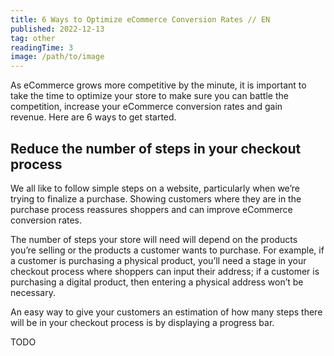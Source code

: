 ```yaml
---
title: 6 Ways to Optimize eCommerce Conversion Rates // EN
published: 2022-12-13
tag: other
readingTime: 3
image: /path/to/image
---
```


As eCommerce grows more competitive by the minute, it is important to take the time to optimize your store to make sure you can battle the competition, increase your eCommerce conversion rates and gain revenue. Here are 6 ways to get started.

## Reduce the number of steps in your checkout process

We all like to follow simple steps on a website, particularly when we’re trying to finalize a purchase. Showing customers where they are in the purchase process reassures shoppers and can improve eCommerce conversion rates.

The number of steps your store will need will depend on the products you’re selling or the products a customer wants to purchase. For example, if a customer is purchasing a physical product, you’ll need a stage in your checkout process where shoppers can input their address; if a customer is purchasing a digital product, then entering a physical address won’t be necessary. 

An easy way to give your customers an estimation of how many steps there will be in your checkout process is by displaying a progress bar. 

TODO